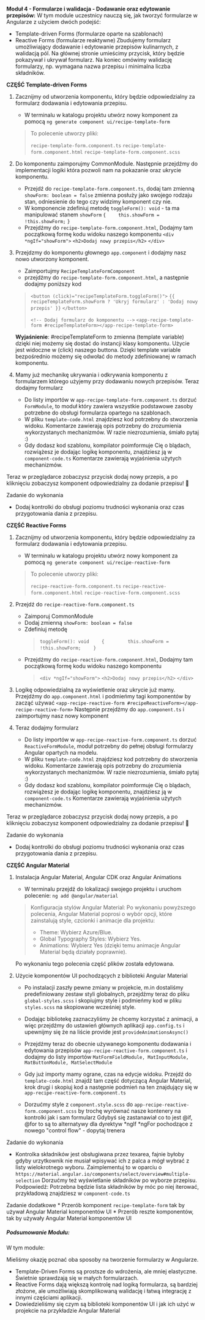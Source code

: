 **Moduł 4 - Formularze i walidacja - Dodawanie oraz edytowanie przepisów:**
W tym module uczestnicy nauczą się, jak tworzyć formularze w Angularze z użyciem dwóch podejść:
  * Template-driven Forms (formularze oparte na szablonach)
  * Reactive Forms (formularze reaktywne)
Zbudujemy formularz umożliwiający dodawanie i edytowanie przepisów kulinarnych, z walidacją pól. Na głównej stronie umieścimy przycisk, który będzie pokazywał i ukrywał formularz. Na koniec omówimy walidację formularzy, np. wymagana nazwa przepisu i minimalna liczba składników.

**CZĘŚĆ Template-driven Forms**
1. Zacznijmy od utworzenia komponentu, który będzie odpowiedzialny za formularz dodawania i edytowania przepisu.
   * W terminalu w katalogu projektu utwórz nowy komponent za pomocą `ng generate component ui/recipe-template-form`

    >To polecenie utworzy pliki:
    >
    >    `recipe-template-form.component.ts`
    >    `recipe-template-form.component.html`
    >    `recipe-template-form.component.scss`

2. Do komponentu zaimporujmy CommonModule. Następnie przejdźmy do implementacji logiki która pozwoli nam na pokazanie oraz ukrycie komponentu.
    * Przejdź do `recipe-template-form.component.ts`, dodaj tam zmienną `showForm: boolean = false`
        zmienna posłuży jako swojego rodzaju stan, odniesienie do tego czy widzimy komponent czy nie.
    * W komponencie zdefiniuj metodę `toggleForm(): void` - ta ma manipulować stanem `showForm`
        `{`
        `    this.showForm = !this.showForm;`
        `}`
    * Przejdźmy do `recipe-template-form.component.html`, Dodajmy tam początkową formę kodu widoku naszego komponentu
        `<div *ngIf="showForm">`
        `<h2>Dodaj nowy przepis</h2>`
        `</div>`

3. Przejdzmy do komponentu głownego `app.component` i dodajmy nasz nowo utworzony komponent.
    * Zaimportujmy `RecipeTemplateFormComponent`
    * przejdźmy do `recipe-template-form.component.html`, a następnie dodajmy poniższy kod

    > `<button (click)="recipeTemplateForm.toggleForm()">`
    > `{{ recipeTemplateForm.showForm ? 'Ukryj formularz' : 'Dodaj nowy przepis' }}`
    > `</button>`
    >
    > `<!-- Dodaj formularz do komponentu -->`
    > `<app-recipe-template-form #recipeTemplateForm></app-recipe-template-form>`

    **Wyjaśnienie**: #recipeTemplateForm to zmienna (template variable) dzięki niej możemy się dostać do instancji klasy komponentu. Użycie jest widoczne w (click) naszego buttona. Dzięki template variable bezpośrednio możemy się odwołać do metody zdefiniowanej w ramach komponentu.


4. Mamy już mechanikę ukrywania i odkrywania komponentu z formularzem którego użyjemy przy dodawaniu nowych przepisów.
Teraz dodajmy formularz
    * Do listy importów w `app-recipe-template-form.component.ts` dorzuć `FormModule`, to moduł który zawiera wszystkie podstawowe zasoby potrzebne do obsługi formularza opartego na szablonach.
    * W pliku `template-code.html` znajdziesz kod potrzebny do stworzenia widoku. Komentarze zawierają opis potrzebny do zrozumienia wykorzystanych mechanizmów. W razie niezrozumienia, śmiało pytaj :)
    * Gdy dodasz kod szablonu, kompilator poimformuje Cię o blądach, rozwiążesz je dodając logikę komponentu, znajdziesz ją w `component-code.ts` Komentarze zawierają wyjaśnienia użytych mechanizmów.

Teraz w przeglądarce zobaczysz przycisk dodaj nowy przepis, a po kliknięciu zobaczysz komponent odpowiedzialny za dodanie przepisu!  🎉

Zadanie do wykonania
  * Dodaj kontrolki do obsługi poziomu trudności wykonania oraz czas przygotowania dania z przepisu.



**CZĘŚĆ Reactive Forms**

1. Zacznijmy od utworzenia komponentu, który będzie odpowiedzialny za formularz dodawania i edytowania przepisu.
    * W terminalu w katalogu projektu utwórz nowy komponent za pomocą `ng generate component ui/recipe-reactive-form`

    >To polecenie utworzy pliki:
    >
    >    `recipe-reactive-form.component.ts`
    >    `recipe-reactive-form.component.html`
    >    `recipe-reactive-form.component.scss`

2. Przejdź do `recipe-reactive-form.component.ts`
    * Zaimporuj CommonModule
    * Dodaj zmienną `showForm: boolean = false`
    * Zdefiniuj metodę
        > `toggleForm(): void`
        > `    {`
        > `        this.showForm = !this.showForm;`
        > `    }`
    * Przejdźmy do `recipe-reactive-form.component.html`, Dodajmy tam początkową formę kodu widoku naszego komponentu
        > `<div *ngIf="showForm">`
        > `<h2>Dodaj nowy przepis</h2>`
        > `</div>`

3. Logikę odpowiedzialną za wyświetlenie oraz ukrycie już mamy.
Przejdźmy do `app.component.html` i podmieńmy tagi komponentów by zacząć używać `<app-recipe-reactive-form #recipeReactiveForm></app-recipe-reactive-form>`
Następnie przejdźmy do `app.component.ts` i zaimportujmy nasz nowy komponent

1. Teraz dodajmy formularz
    * Do listy importów w `app-recipe-reactive-form.component.ts` dorzuć `ReactiveFormModule`, moduł potrzebny do pełnej obsługi formularzy Angular opartych na modelu.
    * W pliku `template-code.html` znajdziesz kod potrzebny do stworzenia widoku. Komentarze zawierają opis potrzebny do zrozumienia wykorzystanych mechanizmów. W razie niezrozumienia, śmiało pytaj :)
    * Gdy dodasz kod szablonu, kompilator poimformuje Cię o blądach, rozwiążesz je dodając logikę komponentu, znajdziesz ją w `component-code.ts` Komentarze zawierają wyjaśnienia użytych mechanizmów.

Teraz w przeglądarce zobaczysz przycisk dodaj nowy przepis, a po kliknięciu zobaczysz komponent odpowiedzialny za dodanie przepisu!  🎉

Zadanie do wykonania
  * Dodaj kontrolki do obsługi poziomu trudności wykonania oraz czas przygotowania dania z przepisu.




**CZĘŚĆ Angular Material**

1. Instalacja Angular Material, Angular CDK oraz Angular Animations
    * W terminalu przejdź do lokalizacji swojego projektu i uruchom polecenie: `ng add @angular/material`
    > Konfiguracja stylów Angular Material:
    > Po wykonaniu powyższego polecenia, Angular Material poprosi o wybór opcji, które zainstalują style, czcionki i animacje dla projektu:
    > * Theme: Wybierz Azure/Blue.
    > * Global Typography Styles: Wybierz Yes.
    > * Animations: Wybierz Yes (dzięki temu animacje Angular Material będą działały poprawnie).

    Po wykonaniu tego polecenia część plików została edytowana.

2. Użycie komponentów UI pochodzących z biblioteki Angular Material
   * Po instalacji zaszły pewne zmiany w projekcie, m.in dostaliśmy predefiniowany zestaw styli globalnych, przejdźmy teraz do pliku `global-styles.scss` i skopiujmy style i podmieńmy kod w pliku `styles.scss` na skopiowane wcześniej style.

   * Dodając bibliotekę zaznaczyliśmy że chcemy korzystać z animacji, a więc przejdźmy do ustawień głównych aplikacji `app.config.ts` i upewnijmy się że na liście provide jest `provideAnimationsAsync()`

   * Przejdźmy teraz do obecnie używanego komponentu dodawania i edytowania przepisów `app-recipe-reactive-form.component.ts` i dodajmy do listy importów `MatFormFieldModule, MatInputModule, MatButtonModule, MatSelectModule`
   * Gdy już importy mamy ograne, czas na edycje widoku. Przejdź do `template-code.html` znajdź tam część dotyczącą Angular Material, krok drugi i skopiuj kod a następnie podmień na ten znajdujący się w `app-recipe-reactive-form.component.ts`
   * Dorzućmy style z `component.style.scss` do `app-recipe-reactive-form.component.scss` by trochę wyrównać nasze kontenery na kontrolki jak i sam formularz
   Gdybyś się zastanawiał co to jest @if, @for to są to alternatywy dla dyrektyw *ngIf *ngFor pochodzące z nowego "control flow" - dopytaj trenera

Zadanie do wykonania
  * Kontrolka składników jest obsługiwana przez texarea, fajnie byłoby gdyby urzytkownik nie musiał wpisywać ich z palca a mógł wybrać z listy wielokrotnego wyboru. Zaimplementuj to w oparciu o `https://material.angular.io/components/select/overview#multiple-selection`
  Dorzućmy też wyświetlanie składników po wyborze przepisu.
  Podpowiedź: Potrzebna będzie lista składników by móc po niej iterować, przykładową znajdziesz w `component-code.ts`

Zadanie dodatkowe
    * Przerób komponent `recipe-template-form` tak by używał Angular Material komponentów UI
    * Przerób reszte komponentów, tak by używały Angular Material komponentów UI

##### Podsumowanie Modułu:
W tym module:

Mieliśmy okazję poznać oba sposoby na tworzenie formularzy w Angularze.
* Template-Driven Forms są prostsze do wdrożenia, ale mniej elastyczne. Świetnie sprawdzają się w małych formularzach.
* Reactive Forms dają większą kontrolę nad logiką formularza, są bardziej złożone, ale umożliwiają skomplikowaną walidację i łatwą integrację z innymi częściami aplikacji.
* Dowiedzieliśmy się czym są biblioteki komponentów UI i jak ich użyć w projekcie na przykładzie Angular Material
